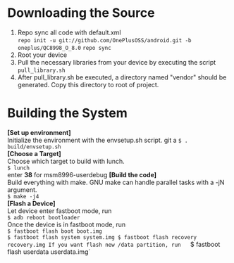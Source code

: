 Downloading the Source  
===
1. Repo sync all code with default.xml  
`repo init -u git://github.com/OnePlusOSS/android.git -b oneplus/QC8998_O_8.0`
   `repo sync`
2. Root your device  
3. Pull the necessary libraries from your device by executing the script `pull_library.sh`  
4. After pull_library.sh be executed, a directory  named "vendor" should be generated. Copy this directory to root of project.

Building the System  
===
**[Set up environment]**  
Initialize the environment with the envsetup.sh script.  git a
`$ . build/envsetup.sh`  
**[Choose a Target]**  
Choose which target to build with lunch.  
`$ lunch`  
      enter **38** for msm8996-userdebug
**[Build the code]**  
Build everything with make. GNU make can handle parallel tasks with a -jN argument.  
`$ make -j4`  
**[Flash a Device]**  
Let device enter fastboot mode, run  
`$ adb reboot bootloader`  
Once the device is in fastboot mode, run  
`$ fastboot flash boot boot.img`  
`$ fastboot flash system system.img
 $ fastboot flash recovery recovery.img
If you want flash new /data partition, run  
`$ fastboot flash userdata userdata.img`

